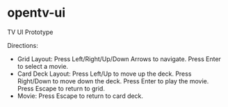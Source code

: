 # opentv-ui
TV UI Prototype

Directions:

* Grid Layout: Press Left/Right/Up/Down Arrows to navigate. Press Enter to select a movie.
* Card Deck Layout: Press Left/Up to move up the deck. Press Right/Down to move down the deck. Press Enter to play the movie. Press Escape to return to grid.
* Movie: Press Escape to return to card deck.
